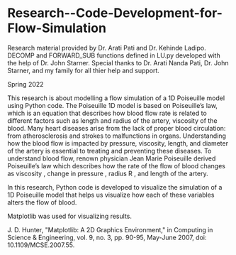 # Research--Code-Development-for-Flow-Simulation
Research material provided by Dr. Arati Pati and Dr. Kehinde Ladipo. DECOMP and FORWARD_SUB functions defined in LU.py 
developed with the help of Dr. John Starner. Special thanks to Dr. Arati Nanda Pati, Dr. John Starner, and my family for all thier help and support.

Spring 2022

This research is about
modelling a flow simulation of a 1D Poiseuille model using Python code. The
Poiseuille 1D model is based on Poiseuille’s law, which is an equation that
describes how blood flow rate is related to different factors such as length
and radius of the artery, viscosity of the blood. Many heart diseases arise from
the lack of proper blood circulation: from atherosclerosis and strokes to
malfunctions in organs. Understanding how the blood flow is impacted by
pressure, viscosity, length, and diameter of the artery is essential to treating
and preventing these diseases. To understand blood flow, renown physician Jean
Marie Poiseuille derived Poiseuille’s law which describes how the rate of the
flow of blood  changes as viscosity , change in pressure , radius R , and
length of the artery.

In this research, Python code is developed
to visualize the simulation of a 1D Poiseuille model that helps us visualize
how each of these variables alters the flow of blood.   

Matplotlib was used for visualizing results.

J. D. Hunter, "Matplotlib: A 2D Graphics Environment," in Computing in Science & Engineering, vol. 9, no. 3, pp. 90-95, May-June 2007, doi: 10.1109/MCSE.2007.55.
